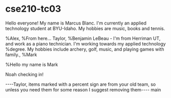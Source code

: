 # cse210-tc03


Hello everyone!
My name is Marcus Blanc.
I'm currently an applied technology student at BYU-Idaho.
My hobbies are music, books and tennis.

%Alex,
%From here...
Taylor,
%Benjamin LeBeau - I'm from Herriman UT, and work as a piano technician. I'm working towards my applied technology %degree. My hobbies include archery, golf, music, and playing games with family.,
%Mark

%Hello my name is Mark


Noah checking in!

----Taylor, items marked with a percent sign are from your old team, so unless you need them for some reason I suggest removing them----
 main

